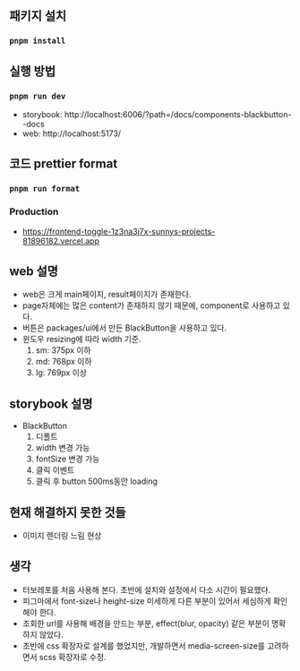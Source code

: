 ## 패키지 설치

### `pnpm install`

## 실행 방법

### `pnpm run dev`

- storybook: http://localhost:6006/?path=/docs/components-blackbutton--docs
- web: http://localhost:5173/

## 코드 prettier format

### `pnpm run format`

### Production

- https://frontend-toggle-1z3na3i7x-sunnys-projects-81896182.vercel.app

## web 설명

- web은 크게 main페이지, result페이지가 존재한다.
- page자체에는 많은 content가 존재하지 않기 때문에, component로 사용하고 있다.
- 버튼은 packages/ui에서 만든 BlackButton을 사용하고 있다.
- 윈도우 resizing에 따라 width 기준.
  1. sm: 375px 이하
  2. md: 768px 이하
  3. lg: 769px 이상

## storybook 설명

- BlackButton
  1. 디폴트
  2. width 변경 가능
  3. fontSize 변경 가능
  4. 클릭 이벤트
  5. 클릭 후 button 500ms동안 loading

## 현재 해결하지 못한 것들

- 이미지 렌더링 느림 현상

## 생각

- 터보레포를 처음 사용해 본다. 초반에 설치와 설정에서 다소 시간이 필요했다.
- 피그마에서 font-size나 height-size 미세하게 다른 부분이 있어서 세심하게 확인해야 한다.
- 조회한 url를 사용해 배경을 만드는 부분, effect(blur, opacity) 같은 부분이 명확하지 않았다.
- 초반에 css 확장자로 설계를 했었지만, 개발하면서 media-screen-size를 고려하면서 scss 확장자로 수정.
